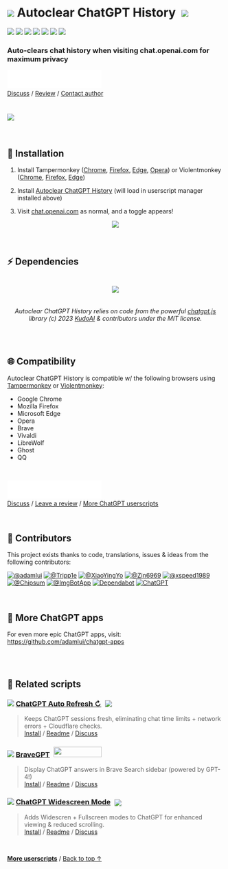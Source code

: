 # <picture><source media="(prefers-color-scheme: dark)" srcset="https://i.imgur.com/RduASbD.png"><img width=23 src="https://raw.githubusercontent.com/adamlui/userscripts/master/chatgpt/media/icons/openai-favicon64.png"></picture> Autoclear ChatGPT History &nbsp;[![](https://img.shields.io/twitter/url/http/shields.io.svg?style=social)](https://twitter.com/intent/tweet?text=Tired%20of%20cluttered%20ChatGPT%20chat%20history%3F%20Auto-clear%20it%20w%2F%20this%20plug-in%21&url=https://github.com/adamlui/autoclear-chatgpt-history&hashtags=javascript,openai,chatgpt)

[![](https://img.shields.io/greasyfork/dt/460805?label=Installs&logo=docusign&logoColor=white&labelColor=464646&color=2bbbd8&style=for-the-badge)](https://greasyfork.org/scripts/460805-autoclear-chatgpt-history)
[![](https://img.shields.io/badge/License-MIT-fcde7b.svg?logo=internetarchive&logoColor=white&labelColor=464646&style=for-the-badge)](https://github.com/adamlui/chatgpt-auto-refresh/blob/main/LICENSE)
[![](https://img.shields.io/github/commit-activity/m/adamlui/autoclear-chatgpt-history?label=Commits&logo=github&logoColor=white&labelColor=464646&color=7bb7fc&style=for-the-badge)](https://github.com/adamlui/autoclear-chatgpt-history/commits/main)
[![](https://img.shields.io/codacy/grade/b97d57eb28af418abb55d66abac4c418?label=Code+Quality&logo=codacy&logoColor=white&labelColor=464646&color=b5fc7b&style=for-the-badge)](https://app.codacy.com/gh/adamlui/autoclear-chatgpt-history/commits?utm_source=autoclear_chatgpt_history&utm_content=github_shield)
[![](https://img.shields.io/badge/Powered_by-chatgpt.js-black?logo=gamejolt&logoColor=white&labelColor=464646&style=for-the-badge)](https://github.com/kudoai/chatgpt.js?utm_source=autoclear_chatgpt_history&utm_content=github_shield)
[![](https://img.shields.io/badge/Mentioned_in-Awesome-fc7bb7?logo=awesomelists&logoColor=white&labelColor=464646&style=for-the-badge)](https://github.com/awesome-scripts/awesome-userscripts#chatgpt)
[![](https://img.shields.io/badge/web-https://autoclearchatgpt.com-lightgrey?logo=dribbble&logoColor=white&labelColor=464646&style=for-the-badge)](https://autoclearchatgpt.com?utm_source=autoclear_chatgpt_history&utm_content=github_shield)

### Auto-clears chat history when visiting chat.openai.com for maximum privacy

<a href="https://greasyfork.org/scripts/460805-autoclear-chatgpt-history"><img height=42 src="https://github.com/adamlui/userscripts/raw/master/media/images/buttons/install-button.svg"></a><a href="#-installation"><img height=42 title="How to install" src="https://github.com/adamlui/userscripts/raw/master/media/images/buttons/help-button.svg"></a>
<br>
[Discuss](https://github.com/adamlui/autoclear-chatgpt-history/discussions) /
[Review](https://greasyfork.org/scripts/460805-autoclear-chatgpt-history/feedback#post-discussion) /
[Contact author](https://github.com/adamlui)

#

![](https://user-images.githubusercontent.com/10906554/223881135-dacad119-a10a-4f7c-9ca1-e5286691003f.png)
<br>

<img height=6px width="100%" src="https://raw.githubusercontent.com/adamlui/autoclear-chatgpt-history/main/media/images/separators/aqua.png">

## 🚀 Installation

1. Install Tampermonkey ([Chrome](https://chrome.google.com/webstore/detail/tampermonkey/dhdgffkkebhmkfjojejmpbldmpobfkfo), [Firefox](https://addons.mozilla.org/firefox/addon/tampermonkey/), [Edge](https://microsoftedge.microsoft.com/addons/detail/tampermonkey/iikmkjmpaadaobahmlepeloendndfphd), [Opera](https://addons.opera.com/extensions/details/tampermonkey-beta/)) or Violentmonkey ([Chrome](https://chrome.google.com/webstore/detail/violent-monkey/jinjaccalgkegednnccohejagnlnfdag), [Firefox](https://addons.mozilla.org/firefox/addon/violentmonkey/), [Edge](https://microsoftedge.microsoft.com/addons/detail/violentmonkey/eeagobfjdenkkddmbclomhiblgggliao))

2. Install [Autoclear ChatGPT History](https://greasyfork.org/scripts/460805-autoclear-chatgpt-history) (will load in userscript manager installed above)

3. Visit [chat.openai.com](https://chat.openai.com) as normal, and a toggle appears!

<div align="center">

![](https://user-images.githubusercontent.com/10906554/222903818-b621f0eb-74c2-4dff-ae1a-010305da327b.png)

</div>

<img height=6px width="100%" src="https://raw.githubusercontent.com/adamlui/autoclear-chatgpt-history/main/media/images/separators/aqua.png">

## ⚡ Dependencies

<h6>
<div align="center">
<br>

<a href="https://chatgpt.js.org">
    <picture>
        <source type="image/png" media="(prefers-color-scheme: dark)" srcset="https://raw.githubusercontent.com/kudoai/chatgpt.js/main/media/images/chatgpt.js-logo-dark-mode-5995x619.png">
        <img width=546 src="https://raw.githubusercontent.com/kudoai/chatgpt.js/main/media/images/chatgpt.js-logo-light-mode-5995x619.png">
    </picture>
</a>
<br><br>

Autoclear ChatGPT History relies on code from the powerful <a href="https://github.com/kudoai/chatgpt.js">chatgpt.js</a> library (c) 2023 <a href="https://www.kudoai.com">KudoAI</a> & contributors under the MIT license.

</div>
</h6>

<img height=6px width="100%" src="https://raw.githubusercontent.com/adamlui/autoclear-chatgpt-history/main/media/images/separators/aqua.png">

## 🌐 Compatibility

Autoclear ChatGPT History is compatible w/ the following browsers using [Tampermonkey](https://www.tampermonkey.net/) or [Violentmonkey](https://violentmonkey.github.io/):

- Google Chrome
- Mozilla Firefox
- Microsoft Edge
- Opera
- Brave
- Vivaldi
- LibreWolf
- Ghost
- QQ

<br>

<a href="https://greasyfork.org/scripts/460805-autoclear-chatgpt-history"><img height=42 src="https://github.com/adamlui/userscripts/raw/master/media/images/buttons/install-button.svg"></a><a href="#-installation"><img height=42 title="How to install" src="https://github.com/adamlui/userscripts/raw/master/media/images/buttons/help-button.svg"></a>
<br>
[Discuss](https://autoclearchatgpt.com/discuss) / 
[Leave a review](https://greasyfork.org/scripts/460805-autoclear-chatgpt-history/feedback#post-discussion) /
[More ChatGPT userscripts](https://github.com/adamlui/userscripts/tree/master/chatgpt)

<img height=6px width="100%" src="https://raw.githubusercontent.com/adamlui/autoclear-chatgpt-history/main/media/images/separators/aqua.png">

## 🧠 Contributors

This project exists thanks to code, translations, issues & ideas from the following contributors:

[![](https://images.weserv.nl/?url=https://avatars.githubusercontent.com/u/10906554?first-contrib=2023.02.26&h=50&w=50&mask=circle&maxage=7d "@adamlui")](https://github.com/adamlui)
[![](https://images.weserv.nl/?url=https://avatars.githubusercontent.com/u/102437240?first-contrib=2023.02.25-autoclear-idea&h=50&w=50&mask=circle&maxage=7d "@Tripp1e")](https://github.com/Tripp1e)
[![](https://images.weserv.nl/?url=https://avatars.githubusercontent.com/u/54934866?first-contrib=2023.03.23-freegpt-support&h=50&w=50&mask=circle&maxage=7d "@XiaoYingYo")](https://github.com/XiaoYingYo)
[![](https://images.weserv.nl/?url=https://avatars.githubusercontent.com/u/131989355?first-contrib=2023.04.27-doc-translations&h=50&w=50&mask=circle&maxage=7d "@Zin6969")](https://github.com/Zin6969)
[![](https://images.weserv.nl/?url=https://avatars.githubusercontent.com/u/5162926?first-contrib=2023.11.27-ui-change-report&h=50&w=50&mask=circle&maxage=7d "@xspeed1989")](https://github.com/xspeed1989)
[![](https://images.weserv.nl/?url=https://avatars.githubusercontent.com/u/37517008?first-contrib=2023.12.05-first-button-bug-report&h=50&w=50&mask=circle&maxage=7d "@Chipsum")](https://github.com/Chipsum)
[![](https://images.weserv.nl/?url=https://avatars.githubusercontent.com/u/31427850?h=50&w=50&mask=circle&maxage=7d "@ImgBotApp")](https://github.com/ImgBotApp)
[![](https://images.weserv.nl/?url=https://avatars.githubusercontent.com/in/29110&h=50&w=50&mask=circle&maxage=7d "Dependabot")](https://github.com/dependabot)
[![](https://images.weserv.nl/?url=https://i.imgur.com/tNyIPmG.jpg?h=50&w=50&mask=circle&maxage=7d "ChatGPT")](https://chat.openai.com)

<img height=6px width="100%" src="https://raw.githubusercontent.com/adamlui/autoclear-chatgpt-history/main/media/images/separators/aqua.png">

## 🤖 More ChatGPT apps

For even more epic ChatGPT apps, visit: https://github.com/adamlui/chatgpt-apps
<br><br>

<img height=6px width="100%" src="https://raw.githubusercontent.com/adamlui/autoclear-chatgpt-history/main/media/images/separators/aqua.png">

## 📜 Related scripts

### <picture><source media="(prefers-color-scheme: dark)" srcset="https://i.imgur.com/RduASbD.png"><img width=16 src="https://raw.githubusercontent.com/adamlui/chatgpt-userscripts/main/media/icons/openai-favicon64.png"></picture> [ChatGPT Auto Refresh ↻](https://github.chatgptautorefresh.com) <a href="https://github.com/awesome-scripts/awesome-userscripts#chatgpt"><img src="https://awesome.re/mentioned-badge.svg" style="margin:0 0 -2px 5px"></a>

> Keeps ChatGPT sessions fresh, eliminating chat time limits + network errors + Cloudflare checks.
<br>[Install](https://github.com/adamlui/chatgpt-auto-refresh#-installation) / 
[Readme](https://github.com/adamlui/chatgpt-auto-refresh#readme) / 
[Discuss](https://chatgptautorefresh.com/discuss)

### <img src="https://media.bravegpt.com/images/bravegpt-icon48.png" width=18> [BraveGPT](https://github.bravegpt.com) <a href="https://www.producthunt.com/posts/bravegpt?utm_source=badge-featured&utm_medium=badge&utm_souce=badge-bravegpt" target="_blank"><img src="https://api.producthunt.com/widgets/embed-image/v1/featured.svg?post_id=385630&theme=light" style="width: 112px; height: 24px; margin:0 0 -4px 5px;" width="112" height="24" /></a>

> Display ChatGPT answers in Brave Search sidebar (powered by GPT-4!)
<br>[Install](https://github.bravegpt.com/#-installation) / 
[Readme](https://github.bravegpt.com/#readme) / 
[Discuss](https://github.bravegpt.com/discussions)

### <img width=17 style="margin-bottom:-1px" src="https://raw.githubusercontent.com/adamlui/chatgpt-widescreen/main/media/images/icons/widescreen-robot-emoji/icon32.png"> [ChatGPT Widescreen Mode](https://github.chatgptwidescreen.com) <img src="https://raw.githubusercontent.com/adamlui/chatgpt-widescreen/main/media/images/badges/product-hunt/product-of-the-week-2-larger-centered-rounded-light.svg" style="width: auto; height: 24px; margin:0 0 -4px 5px;" width="auto" height="24" />

> Adds Widescren + Fullscreen modes to ChatGPT for enhanced viewing & reduced scrolling.
<br>[Install](https://github.com/adamlui/chatgpt-widescreen#-installation) / 
[Readme](https://github.com/adamlui/chatgpt-widescreen#readme) / 
[Discuss](https://chatgptwidescreen.com/discuss)

<img height=6px width="100%" src="https://raw.githubusercontent.com/andreasbm/readme/master/assets/lines/aqua.png">
  
<a href="https://github.com/adamlui/userscripts">**More userscripts**</a> / 
<a href="#-autoclear-chatgpt-history-">Back to top ↑</a>
